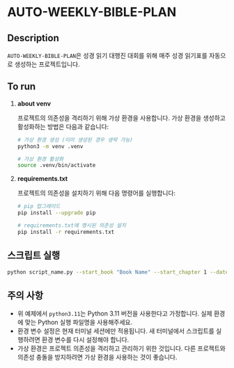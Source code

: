 # AUTO-WEEKLY-BIBLE-PLAN

## Description
`AUTO-WEEKLY-BIBLE-PLAN`은 성경 읽기 대행진 대회를 위해 매주 성경 읽기표를 자동으로 생성하는 프로젝트입니다. 


## To run

1. **about venv**

   프로젝트의 의존성을 격리하기 위해 가상 환경을 사용합니다. 가상 환경을 생성하고 활성화하는 방법은 다음과 같습니다:

   ```bash
   # 가상 환경 생성 (이미 생성된 경우 생략 가능)
   python3 -m venv .venv

   # 가상 환경 활성화
   source .venv/bin/activate
   ```


2. **requirements.txt**

   프로젝트의 의존성을 설치하기 위해 다음 명령어를 실행합니다:

   ```bash
   # pip 업그레이드
   pip install --upgrade pip

   # requirements.txt에 명시된 의존성 설치
   pip install -r requirements.txt
   ```

## 스크립트 실행

```bash
python script_name.py --start_book "Book Name" --start_chapter 1 --date "2022-02-20" --selected_custom "Custom Value"
```

## 주의 사항

- 위 예제에서 `python3.11`는 Python 3.11 버전을 사용한다고 가정합니다. 실제 환경에 맞는 Python 실행 파일명을 사용해주세요.
- 환경 변수 설정은 현재 터미널 세션에만 적용됩니다. 새 터미널에서 스크립트를 실행하려면 환경 변수를 다시 설정해야 합니다.
- 가상 환경은 프로젝트 의존성을 격리하고 관리하기 위한 것입니다. 다른 프로젝트와 의존성 충돌을 방지하려면 가상 환경을 사용하는 것이 좋습니다.
